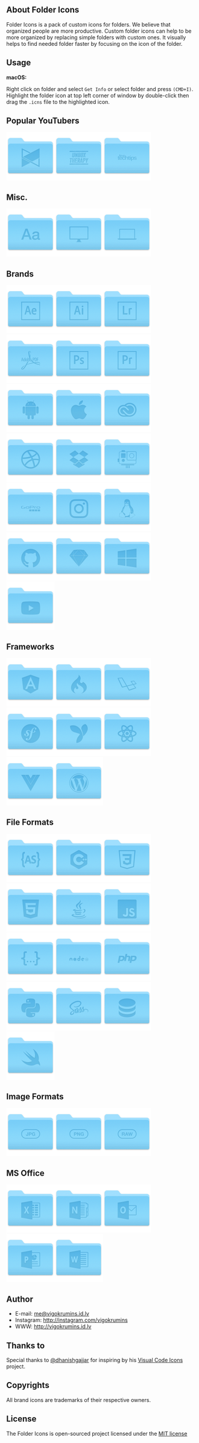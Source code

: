 ## About Folder Icons

Folder Icons is a pack of custom icons for folders. We believe that organized people are more productive. Custom folder icons can help to be more organized by replacing simple folders with custom ones. It visually helps to find needed folder faster by focusing on the icon of the folder.

## Usage

**macOS:**

Right click on folder and select `Get Info` or select folder and press `(CMD+I)`. Highlight the folder icon at top left corner of window by double-click then drag the `.icns` file to the highlighted icon.

## Popular YouTubers
<img src="./png/mkbhd.png" width="128px" alt="MKBHD"><img src="./png/unbox-therapy.png" width="128px" alt="Unbox Therapy"><img src="./png/linus.png" width="128px" alt="Linus Tech Tips">

## Misc.
<img src="./png/fonts.png" width="128px" alt="Fonts"><img src="./png/desktop.png" width="128px" alt="Desktop"><img src="./png/laptop.png" width="128px" alt="Laptop">

## Brands
<img src="./png/adobe-after-effects.png" width="128px" alt="Adobe After Effects"><img src="./png/adobe-illustrator.png" width="128px" alt="Adobe Illustrator"><img src="./png/adobe-lightroom.png" width="128px" alt="Adobe Lightroom"><img src="./png/adobe-pdf.png" width="128px" alt="Adobe PDF"><img src="./png/adobe-photoshop.png" width="128px" alt="Adobe Photoshop"><img src="./png/adobe-premiere-pro.png" width="128px" alt="Adobe Premiere Pro"><img src="./png/android.png" width="128px" alt="Android"><img src="./png/apple.png" width="128px" alt="Apple"><img src="./png/creative-cloud.png" width="128px" alt="Creative Cloud"><img src="./png/dribbble.png" width="128px" alt="Dribbble"><img src="./png/dropbox.png" width="128px" alt="Dropbox"><img src="./png/gopro-alt.png" width="128px" alt="GoPro Alternative"><img src="./png/gopro.png" width="128px" alt="GoPro"><img src="./png/instagram.png" width="128px" alt="Instagram"><img src="./png/linux.png" width="128px" alt="Linux"><img src="./png/github.png" width="128px" alt="GitHub"><img src="./png/sketch.png" width="128px" alt="Sketch"><img src="./png/windows.png" width="128px" alt="Windows"><img src="./png/youtube.png" width="128px" alt="YouTube">

## Frameworks
<img src="./png/angular.png" width="128px" alt="Angular"><img src="./png/codeigniter.png" width="128px" alt="CodeIgniter"><img src="./png/laravel.png" width="128px" alt="Laravel"><img src="./png/symfony.png" width="128px" alt="Symfony"><img src="./png/yii2.png" width="128px" alt="Yii2"><img src="./png/react.png" width="128px" alt="React"><img src="./png/vue.png" width="128px" alt="Vue"><img src="./png/wordpress.png" width="128px" alt="Wordpress">


## File Formats
<img src="./png/actionscript.png" width="128px" alt="ActionScript"><img src="./png/c-plus-plus.png" width="128px" alt="C++"><img src="./png/css.png" width="128px" alt="CSS"><img src="./png/html.png" width="128px" alt="HTML"><img src="./png/java.png" width="128px" alt="Java"><img src="./png/javascript.png" width="128px" alt="JavaScript"><img src="./png/json.png" width="128px" alt="JSON"><img src="./png/node-js.png" width="128px" alt="Node JS"><img src="./png/php.png" width="128px" alt="PHP"><img src="./png/python.png" width="128px" alt="Python"><img src="./png/sass.png" width="128px" alt="Sass"><img src="./png/database.png" width="128px" alt="SQL"><img src="./png/swift.png" width="128px" alt="Swift">

## Image Formats
<img src="./png/jpg.png" width="128px" alt="JPG"><img src="./png/png.png" width="128px" alt="PNG"><img src="./png/raw.png" width="128px" alt="RAW">

## MS Office
<img src="./png/excel.png" width="128px" alt="Excel"><img src="./png/onenote.png" width="128px" alt="OneNote"><img src="./png/outlook.png" width="128px" alt="Outlook"><img src="./png/powerpoint.png" width="128px" alt="PowerPoint"><img src="./png/word.png" width="128px" alt="Word">

## Author
- E-mail: me@vigokrumins.id.lv
- Instagram: http://instagram.com/vigokrumins
- WWW: http://vigokrumins.id.lv

## Thanks to

Special thanks to [@dhanishgajjar](https://github.com/dhanishgajjar) for inspiring by his [Visual Code Icons](https://github.com/dhanishgajjar/vscode-icons) project.

## Copyrights

All brand icons are trademarks of their respective owners.

## License

The Folder Icons is open-sourced project licensed under the [MIT license](http://opensource.org/licenses/MIT)
